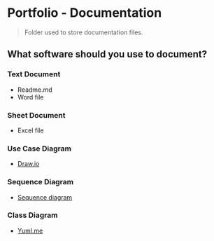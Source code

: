 # Portfolio - Documentation

>  Folder used to store documentation files.

## What software should you use to document?

### Text Document
  *  Readme.md
  *  Word file
### Sheet Document
  * Excel file
### Use Case Diagram
  * [Draw.io](https://app.diagrams.net/)
### Sequence Diagram
  * [Sequence diagram](https://sequencediagram.org/)
### Class Diagram
  * [Yuml.me](https://yuml.me/)


